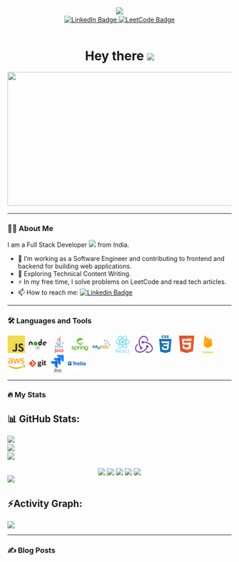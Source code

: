 <div id="header" align="center">
  <img src="https://media.giphy.com/media/M9gbBd9nbDrOTu1Mqx/giphy.gif" width="100"/>
  <div id="badges">
    <a href="https://www.linkedin.com/in/kapil-sharma-091790213/">
      <img src="https://img.shields.io/badge/LinkedIn-blue?style=for-the-badge&logo=linkedin&logoColor=white" alt="LinkedIn Badge"/>
    </a>
    <a href="https://leetcode.com/u/kapilsharmanfl97/">
      <img src="https://img.shields.io/badge/LeetCode-blue?style=for-the-badge&logo=leetcode&logoColor=white" alt="LeetCode Badge"/>
    </a>
    <!-- <a href="your-youtube-URL">
      <img src="https://img.shields.io/badge/YouTube-red?style=for-the-badge&logo=youtube&logoColor=white" alt="YouTube Badge"/>
    </a> -->
    <!-- <a href="your-twitter-URL">
      <img src="https://img.shields.io/badge/Twitter-blue?style=for-the-badge&logo=twitter&logoColor=white" alt="Twitter Badge"/>
    </a> -->
  </div>
  <img src="https://komarev.com/ghpvc/?username=KapilSharma547&style=flat-square&color=blue" alt=""/>
  <h1>
    Hey there
    <img src="https://media.giphy.com/media/hvRJCLFzcasrR4ia7z/giphy.gif" width="30px"/>
  </h1>
  <div align="center">
    <img src="https://media.giphy.com/media/dWesBcTLavkZuG35MI/giphy.gif" width="600" height="300"/>
  </div>
</div>

---

### :curly_haired_man: About Me

I am a Full Stack Developer <img src="https://media.giphy.com/media/WUlplcMpOCEmTGBtBW/giphy.gif" width="30"> from India.

- :telescope: I’m working as a Software Engineer and contributing to frontend and backend for building web applications.
- :seedling: Exploring Technical Content Writing.
- :zap: In my free time, I solve problems on LeetCode and read tech articles.
- :mailbox: How to reach me: [![Linkedin Badge](https://img.shields.io/badge/-KapilSharma-blue?style=flat&logo=Linkedin&logoColor=white)](https://www.linkedin.com/in/kapil-sharma-091790213/)

---

### :hammer_and_wrench: Languages and Tools

<div>
  <img src="https://github.com/devicons/devicon/blob/master/icons/javascript/javascript-original.svg" title="JavaScript" alt="JavaScript" width="40"   height="40"/>&nbsp;
  <img src="https://github.com/devicons/devicon/blob/master/icons/nodejs/nodejs-original-wordmark.svg" title="NodeJS" alt="NodeJS" width="40" height="40"/>&nbsp;
  <img src="https://github.com/devicons/devicon/blob/master/icons/java/java-original-wordmark.svg" title="Java" alt="Java" width="40" height="40"/>&nbsp;
  <img src="https://github.com/devicons/devicon/blob/master/icons/spring/spring-original-wordmark.svg" title="Spring" alt="Spring" width="40" height="40"/>&nbsp;
  <img src="https://github.com/devicons/devicon/blob/master/icons/mysql/mysql-original-wordmark.svg" title="MySQL"  alt="MySQL" width="40" height="40"/>&nbsp;
  <img src="https://github.com/devicons/devicon/blob/master/icons/react/react-original-wordmark.svg" title="React" alt="React" width="40" height="40"/>&nbsp;
  <img src="https://github.com/devicons/devicon/blob/master/icons/redux/redux-original.svg" title="Redux" alt="Redux" width="40" height="40"/>&nbsp;
  <img src="https://github.com/devicons/devicon/blob/master/icons/css3/css3-plain-wordmark.svg" title="CSS3" alt="CSS" width="40" height="40"/>&nbsp;
  <img src="https://github.com/devicons/devicon/blob/master/icons/html5/html5-original.svg" title="HTML5" alt="HTML" width="40" height="40"/>&nbsp;
  <img src="https://github.com/devicons/devicon/blob/master/icons/firebase/firebase-plain-wordmark.svg" title="Firebase" alt="Firebase" width="40" height="40"/>&nbsp;
  <img src="https://github.com/devicons/devicon/blob/master/icons/amazonwebservices/amazonwebservices-plain-wordmark.svg" title="AWS" alt="AWS" width="40" height="40"/>&nbsp;
  <img src="https://github.com/devicons/devicon/blob/master/icons/git/git-original-wordmark.svg" title="Git" alt="Git" width="40" height="40"/>
  <img src="https://github.com/devicons/devicon/blob/master/icons/jira/jira-original-wordmark.svg" title="Jira" alt="Jira" width="40" height="40"/>
  <img src="https://github.com/devicons/devicon/blob/master/icons/trello/trello-plain-wordmark.svg" title="Trello" alt="Trello" width="40" height="40"/>
</div>

---

### :fire: My Stats

## 📊 GitHub Stats:
![](https://github-readme-stats.vercel.app/api?username=KapilSharma547&theme=dark&hide_border=false&include_all_commits=false&count_private=false)<br/>
![](https://github-readme-streak-stats.herokuapp.com/?user=KapilSharma547&theme=dark&hide_border=false)<br/>
![](https://github-readme-stats.vercel.app/api/top-langs/?username=KapilSharma547&theme=dark&hide_border=false&include_all_commits=false&count_private=false&layout=compact)


<div align="center">
<img align="center" src="http://github-profile-summary-cards.vercel.app/api/cards/stats?username=KapilSharma547&theme=2077" height="180em" />
<img align="center" src="http://github-profile-summary-cards.vercel.app/api/cards/most-commit-language?username=KapilSharma547&theme=2077" height="180em" />
<img align="center" src="http://github-profile-summary-cards.vercel.app/api/cards/repos-per-language?username=KapilSharma547&theme=2077" height="180em" />
<img align="center" src="http://github-profile-summary-cards.vercel.app/api/cards/productive-time?username=KapilSharma547&theme=2077" height="180em" />
<img align="center" src="http://github-profile-summary-cards.vercel.app/api/cards/profile-details?username=KapilSharma547&theme=2077" height="180em" />
</div>
<img src="https://user-images.githubusercontent.com/73097560/115834477-dbab4500-a447-11eb-908a-139a6edaec5c.gif"><h2 align="left">⚡Activity Graph:</h2>
<img align="center" src="https://github-readme-activity-graph.vercel.app/graph?username=KapilSharma547&theme=dark"/>
</div>


<!-- [![GitHub Streak](http://github-readme-streak-stats.herokuapp.com?user=KapilSharma547&theme=dark&background=000000)](https://git.io/streak-stats)

[![Top Langs](https://github-readme-stats.vercel.app/api/top-langs/?username=KapilSharma547&layout=compact&theme=vision-friendly-dark)](https://github.com/KapilSharma547) -->

---

### :writing_hand: Blog Posts

<!-- BLOG-POST-LIST:START -->
<!-- BLOG-POST-LIST:END -->
